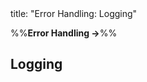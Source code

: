 <frontmatter>
title: "Error Handling: Logging"
</frontmatter>

<link rel="stylesheet" href="{{baseUrl}}/css/textbook.css">

<div class="website-content">

%%**Error Handling →**%%

## Logging

<div id="main">

<include src="what/embed.md" />
<include src="how/embed.md" />

</div>

</div>
